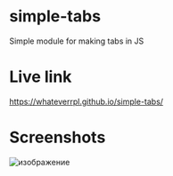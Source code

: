 # simple-tabs
Simple module for making tabs in JS

# Live link
https://whateverrpl.github.io/simple-tabs/

# Screenshots
![изображение](https://github.com/user-attachments/assets/840cf6a0-057a-4219-963a-beaf4cf64698)
